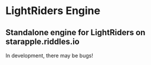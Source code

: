 LightRiders Engine
=========================

Standalone engine for LightRiders on starapple.riddles.io
---------------------------------------------------------

In development, there may be bugs!
